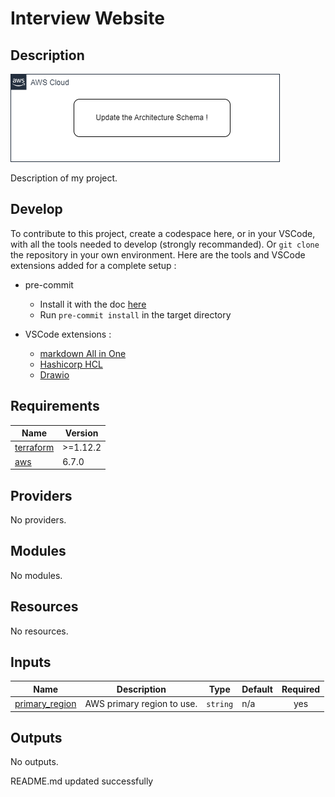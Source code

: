 # Interview Website

## Description

![Project Architecture](.assets/archi.png)

Description of my project.

## Develop

To contribute to this project, create a codespace here, or in your VSCode, with all the tools needed to develop (strongly recommanded).
Or ```git clone``` the repository in your own environment. Here are the tools and VSCode extensions added for a complete setup :

- pre-commit
  - Install it with the doc [here](https://pre-commit.com/#install)
  - Run ```pre-commit install``` in the target directory

- VSCode extensions : 
  - [markdown All in One](https://marketplace.visualstudio.com/items?itemName=yzhang.markdown-all-in-one)
  - [Hashicorp HCL](https://marketplace.visualstudio.com/items?itemName=HashiCorp.HCL)
  - [Drawio](https://marketplace.visualstudio.com/items?itemName=hediet.vscode-drawio)


<!-- BEGIN_TF_DOCS -->
## Requirements

| Name | Version |
|------|---------|
| <a name="requirement_terraform"></a> [terraform](#requirement\_terraform) | >=1.12.2 |
| <a name="requirement_aws"></a> [aws](#requirement\_aws) | 6.7.0 |

## Providers

No providers.

## Modules

No modules.

## Resources

No resources.

## Inputs

| Name | Description | Type | Default | Required |
|------|-------------|------|---------|:--------:|
| <a name="input_primary_region"></a> [primary\_region](#input\_primary\_region) | AWS primary region to use. | `string` | n/a | yes |

## Outputs

No outputs.
<!-- END_TF_DOCS -->
<!-- BEGINNING OF PRE-COMMIT-TERRAFORM DOCS HOOK -->
README.md updated successfully
<!-- END OF PRE-COMMIT-TERRAFORM DOCS HOOK -->
